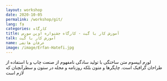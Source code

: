```yaml
---
layout: workshop
date: 2020-10-05
permalink: /workshop/git/
lang: fa
categories: کارگاه
title: آموزش کار با گیت - کارگاه جشنواره اوپن سورس
talk: آموزش کار با گیت
name: عرفان هاتفی
image: /image/Erfan-Hatefi.jpg
---
```


لورم ایپسوم متن ساختگی با تولید سادگی نامفهوم از صنعت چاپ و با استفاده از طراحان گرافیک است. چاپگرها و متون بلکه روزنامه و مجله در ستون و سطرآنچنان که لازم است 
